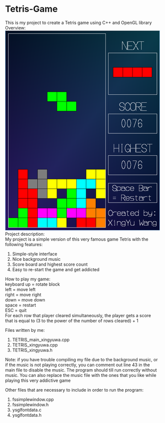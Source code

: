 # Tetris-Game
This is my project to create a Tetris game using C++ and OpenGL library     
Overview:  
![alt text](https://github.com/yymmaa0000/Tetris-Game/blob/master/Intro.bmp)  
Project description:  
My project is a simple version of this very famous game Tetris with the following features:
1. Simple-style interface
2. Nice background music
3. Score board and highest score count
4. Easy to re-start the game and get addicted

How to play my game:   
keyboard up = rotate block   
left = move left   
right = move right   
down = move down   
space = restart   
ESC = quit   
For each row that player cleared simultaneously, the player gets a score that is equal to (3 to the power of the number of rows cleared) + 1   

Files written by me:
1. TETRIS_main_xingyuwa.cpp
2. TETRIS_xingyuwa.cpp
3. TETRIS_xingyuwa.h

Note: if you have trouble compiling my file due to the background music, or if the music is not playing correctly, you can comment out line 43 in the main file to disable the music. The program should till run correctly without music. You can also replace the music file with the ones that you like while playing this very addictive game    

Other files that are necessary to include in order to run the program:
1. fssimplewindow.cpp
2. fssimplewindow.h
3. ysglfontdata.c
4. ysglfontdata.h
